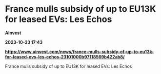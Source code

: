# France mulls subsidy of up to EU13K for leased EVs: Les Echos
**AInvest**

**2023-10-23 17:43**

**https://www.ainvest.com/news/france-mulls-subsidy-of-up-to-eu13k-for-leased-evs-les-echos-23101000b97118569b422ab8/**

France mulls subsidy of up to EU13K for leased EVs: Les Echos